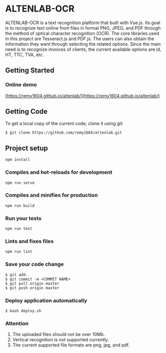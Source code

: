# ALTENLAB-OCR
ALTENLAB-OCR is a text recognition platform that built with Vue.js. Its goal is to recognize text online from files in
format PNG, JPEG, and PDF through the method of optical character recognition (OCR). The core libraries used in this
project are Tesseract.js and PDF.js.
The users can also obtain the information they want through selecting the related options. Since the main need is
to recognize invoices of clients, the current available options are id, HT, TTC, TVA, etc.

## Getting Started
### Online demo
[https://remy1604.github.io/altenlab/](https://remy1604.github.io/altenlab/)


## Getting Code
To get a local copy of the current code, clone it using git:
```
$ git clone https://github.com/remy1604/altenlab.git
```

## Project setup
```
npm install
```

### Compiles and hot-reloads for development
```
npm run serve
```

### Compiles and minifies for production
```
npm run build
```

### Run your tests
```
npm run test
```

### Lints and fixes files
```
npm run lint
```

### Save your code change
```
$ git add.
$ git commit -m <COMMIT NAME>
$ git pull origin master
$ git push origin master
```

### Deploy application automatically
```
$ bash deploy.sh
```

### Attention
1. The uploaded files should not be over 10Mb.
2. Vertical recognition is not supported currently.
3. The current supported file formats are png, jpg, and pdf.

